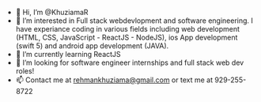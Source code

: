 - 👋 Hi, I’m @KhuziamaR
- 👀 I’m interested in Full stack webdevlopment and software engineering. I have experiance coding in various fields including web development (HTML, CSS, JavaScript - ReactJS - NodeJS), ios App development (swift 5) and android app development (JAVA). 
- 🌱 I’m currently learning ReactJS
- 💞️ I’m looking for software engineer internships and full stack web dev roles! 
- 📫 Contact me at rehmankhuziama@gmail.com or text me at 929-255-8722

<!---
KhuziamaR/KhuziamaR is a ✨ special ✨ repository because its `README.md` (this file) appears on your GitHub profile.
You can click the Preview link to take a look at your changes.
--->

